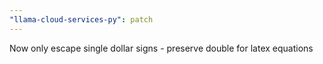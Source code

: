 ```yaml
---
"llama-cloud-services-py": patch
---
```


Now only escape single dollar signs - preserve double for latex equations
